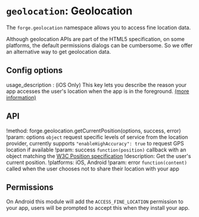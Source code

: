 ``geolocation``: Geolocation
============================

The ``forge.geolocation`` namespace allows you to access fine location data.

Although geolocation APIs are part of the HTML5 specification, on some
platforms, the default permissions dialogs can be cumbersome. So we offer an alternative way to get geolocation data.


## Config options

usage_description
:   (iOS Only) This key lets you describe the reason your app accesses the user's location when the app is in the foreground. [(more information)](https://developer.apple.com/library/content/documentation/General/Reference/InfoPlistKeyReference/Articles/CocoaKeys.html#//apple_ref/doc/uid/TP40009251-SW26)


## API

!method: forge.geolocation.getCurrentPosition(options, success, error)
!param: options `object` request specific levels of service from the location provider, currently supports ``"enableHighAccuracy": true`` to request GPS location if available
!param: success `function(position)` callback with an object matching the [W3C Position specification](http://dev.w3.org/geo/api/spec-source.html#coordinates)
!description: Get the user's current position.
!platforms: iOS, Android
!param: error `function(content)` called when the user chooses not to share their location with your app


## Permissions

On Android this module will add the ``ACCESS_FINE_LOCATION`` permission
to your app, users will be prompted to accept this when they install
your app.
